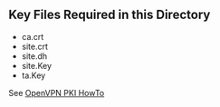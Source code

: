 ## Key Files Required in this Directory
-   ca.crt
-   site.crt
-   site.dh
-   site.Key
-   ta.Key

See [OpenVPN PKI HowTo](https://openvpn.net/index.php/open-source/documentation/howto.html#pki)
